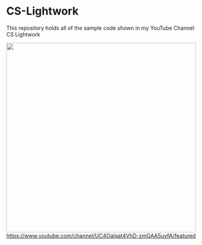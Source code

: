 # CS-Lightwork
This repository holds all of the sample code shown in my YouTube Channel CS Lightwork

<img src="https://img.icons8.com/external-others-inmotus-design/344/external-YouTube-browser-others-inmotus-design-2.png" width="500" height="500"> https://www.youtube.com/channel/UC4Oalqat4VhD-zmGAA5uvfA/featured
